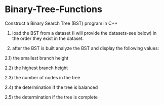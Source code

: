 # Binary-Tree-Functions
Construct a Binary Search Tree (BST) program in C++

1) load the BST from a dataset (I will provide the datasets-see below) in the order they exist in the dataset.

2) after the BST is built analyze the BST and display the following values:

2.1) the smallest branch height

2.2) the highest branch height

2.3) the number of nodes in the tree

2.4) the determination if the tree is balanced

2.5) the determination if the tree is complete

